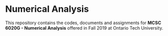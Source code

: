 # Numerical Analysis

This repository contains the codes, documents and assignments for **MCSC 6020G - Numerical Analysis** offered in Fall 2019 at Ontario Tech University.
